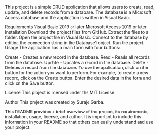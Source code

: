 This project is a simple CRUD application that allows users to create, read, update, and delete records from a database. The database is a Microsoft Access database and the application is written in Visual Basic.

Requirements
Visual Basic 2019 or later
Microsoft Access 2019 or later
Installation
Download the project files from GitHub.
Extract the files to a folder.
Open the project file in Visual Basic.
Connect to the database by editing the connection string in the Database1 object.
Run the project.
Usage
The application has a main form with four buttons:

Create - Creates a new record in the database.
Read - Reads all records from the database.
Update - Updates a record in the database.
Delete - Deletes a record from the database.
To use the application, click on the button for the action you want to perform. For example, to create a new record, click on the Create button. Enter the desired data in the form and click on the Save button.

License
This project is licensed under the MIT License.

Author
This project was created by Surajo Garba.

This README provides a brief overview of the project, its requirements, installation, usage, license, and author. It is important to include this information in your README so that others can easily understand and use your project.
